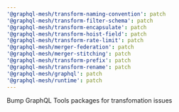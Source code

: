 ```yaml
---
'@graphql-mesh/transform-naming-convention': patch
'@graphql-mesh/transform-filter-schema': patch
'@graphql-mesh/transform-encapsulate': patch
'@graphql-mesh/transform-hoist-field': patch
'@graphql-mesh/transform-rate-limit': patch
'@graphql-mesh/merger-federation': patch
'@graphql-mesh/merger-stitching': patch
'@graphql-mesh/transform-prefix': patch
'@graphql-mesh/transform-rename': patch
'@graphql-mesh/graphql': patch
'@graphql-mesh/runtime': patch
---
```


Bump GraphQL Tools packages for transfomation issues
